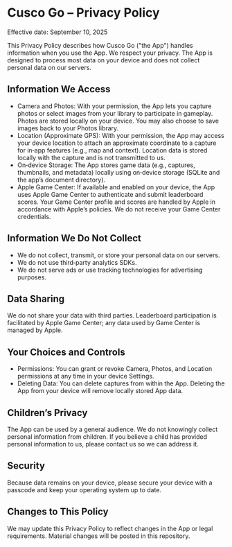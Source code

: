 # Cusco Go – Privacy Policy

Effective date: September 10, 2025

This Privacy Policy describes how Cusco Go ("the App") handles information when you use the App. We respect your privacy. The App is designed to process most data on your device and does not collect personal data on our servers.

## Information We Access

- Camera and Photos: With your permission, the App lets you capture photos or select images from your library to participate in gameplay. Photos are stored locally on your device. You may also choose to save images back to your Photos library.
- Location (Approximate GPS): With your permission, the App may access your device location to attach an approximate coordinate to a capture for in‑app features (e.g., map and context). Location data is stored locally with the capture and is not transmitted to us.
- On‑device Storage: The App stores game data (e.g., captures, thumbnails, and metadata) locally using on‑device storage (SQLite and the app’s document directory).
- Apple Game Center: If available and enabled on your device, the App uses Apple Game Center to authenticate and submit leaderboard scores. Your Game Center profile and scores are handled by Apple in accordance with Apple’s policies. We do not receive your Game Center credentials.

## Information We Do Not Collect

- We do not collect, transmit, or store your personal data on our servers.
- We do not use third‑party analytics SDKs.
- We do not serve ads or use tracking technologies for advertising purposes.

## Data Sharing

We do not share your data with third parties. Leaderboard participation is facilitated by Apple Game Center; any data used by Game Center is managed by Apple.

## Your Choices and Controls

- Permissions: You can grant or revoke Camera, Photos, and Location permissions at any time in your device Settings.
- Deleting Data: You can delete captures from within the App. Deleting the App from your device will remove locally stored App data.

## Children’s Privacy

The App can be used by a general audience. We do not knowingly collect personal information from children. If you believe a child has provided personal information to us, please contact us so we can address it.

## Security

Because data remains on your device, please secure your device with a passcode and keep your operating system up to date.

## Changes to This Policy

We may update this Privacy Policy to reflect changes in the App or legal requirements. Material changes will be posted in this repository.


